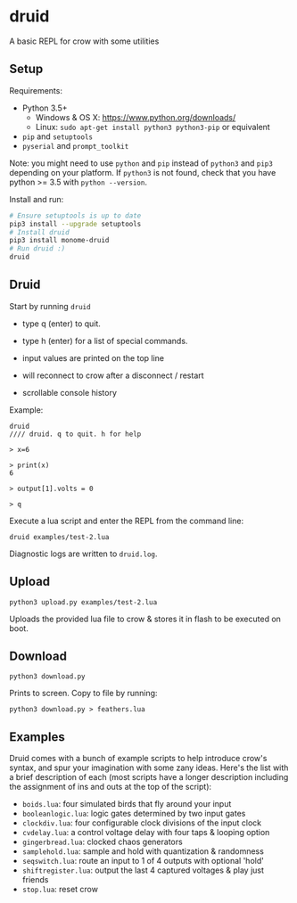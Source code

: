 # druid

A basic REPL for crow with some utilities

## Setup

Requirements:
- Python 3.5+
  - Windows & OS X: https://www.python.org/downloads/
  - Linux: `sudo apt-get install python3 python3-pip` or equivalent
- `pip` and `setuptools`
- `pyserial` and `prompt_toolkit`

Note: you might need to use `python` and `pip` instead of `python3` and `pip3` depending on your platform. If `python3` is not found, check that you have python >= 3.5 with `python --version`.

Install and run:
```bash
# Ensure setuptools is up to date
pip3 install --upgrade setuptools
# Install druid
pip3 install monome-druid
# Run druid :)
druid
```

## Druid

Start by running `druid`

- type q (enter) to quit.
- type h (enter) for a list of special commands.

- input values are printed on the top line
- will reconnect to crow after a disconnect / restart
- scrollable console history

Example:

```
druid
//// druid. q to quit. h for help

> x=6

> print(x)
6

> output[1].volts = 0

> q
```

Execute a lua script and enter the REPL from the command line:
```
druid examples/test-2.lua
```

Diagnostic logs are written to `druid.log`.

## Upload

```
python3 upload.py examples/test-2.lua
```

Uploads the provided lua file to crow & stores it in flash to be executed on boot.

## Download

```
python3 download.py
```

Prints to screen.
Copy to file by running:

```
python3 download.py > feathers.lua
```

## Examples

Druid comes with a bunch of example scripts to help introduce crow's syntax, and spur your imagination with some zany ideas. Here's the list with a brief description of each (most scripts have a longer description including the assignment of ins and outs at the top of the script):

- `boids.lua`: four simulated birds that fly around your input
- `booleanlogic.lua`: logic gates determined by two input gates
- `clockdiv.lua`: four configurable clock divisions of the input clock
- `cvdelay.lua`: a control voltage delay with four taps & looping option
- `gingerbread.lua`: clocked chaos generators
- `samplehold.lua`: sample and hold with quantization & randomness
- `seqswitch.lua`: route an input to 1 of 4 outputs with optional 'hold'
- `shiftregister.lua`: output the last 4 captured voltages & play just friends
- `stop.lua`: reset crow

